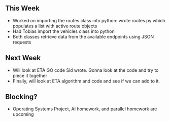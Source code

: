 ## This Week
* Worked on importing the routes class into python: wrote routes.py which populates a list with active route objects
* Had Tobias import the vehicles class into python
* Both classes retrieve data from the available endpoints using JSON requests
 
## Next Week
* Will look at ETA GO code Sid wrote. Gonna look at the code and try to piece it together
* Finally, will look at ETA algorithm and code and see if we can add to it.

## Blocking?
* Operating Systems Project, AI homework, and parallel homework are upcoming

